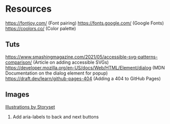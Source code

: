 # Resources

https://fontjoy.com/ (Font pairing)
https://fonts.google.com/ (Google Fonts)
https://coolors.co/ (Color palette)

## Tuts

https://www.smashingmagazine.com/2021/05/accessible-svg-patterns-comparison/ (Article on adding accessible SVGs)
https://developer.mozilla.org/en-US/docs/Web/HTML/Element/dialog (MDN Documentation on the dialog element for popup)
https://draft.dev/learn/github-pages-404 (Adding a 404 to GitHub Pages)

## Images

<a href="https://storyset.com/">Illustrations by Storyset</a>

<!-- Reminders -->

1. Add aria-labels to back and next buttons
